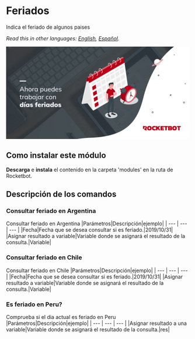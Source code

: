 # Feriados
  
Indica el feriado de algunos paises 

*Read this in other languages: [English](Manual_Feriados.md), [Español](Manual_Feriados.es.md).*
  
![banner](imgs/Banner_Feriados.png)
## Como instalar este módulo
  
__Descarga__ e __instala__ el contenido en la carpeta 'modules' en la ruta de Rocketbot.  



## Descripción de los comandos

### Consultar feriado en Argentina
  
Consultar feriado en Argentina
|Parámetros|Descripción|ejemplo|
| --- | --- | --- |
|Fecha|Fecha que se desea consultar si es feriado.|2019/10/31|
|Asignar resultado a variable|Variable donde se asignará el resultado de la consulta.|Variable|

### Consultar feriado en Chile
  
Consultar feriado en Chile
|Parámetros|Descripción|ejemplo|
| --- | --- | --- |
|Fecha|Fecha que se desea consultar si es feriado.|2019/10/31|
|Asignar resultado a variable|Variable donde se asignará el resultado de la consulta.|Variable|

### Es feriado en Peru?
  
Comprueba si el dia actual es feriado en Peru
|Parámetros|Descripción|ejemplo|
| --- | --- | --- |
|Asignar resultado a una variable|Variable donde se asignará el resultado de la consulta.|res|
